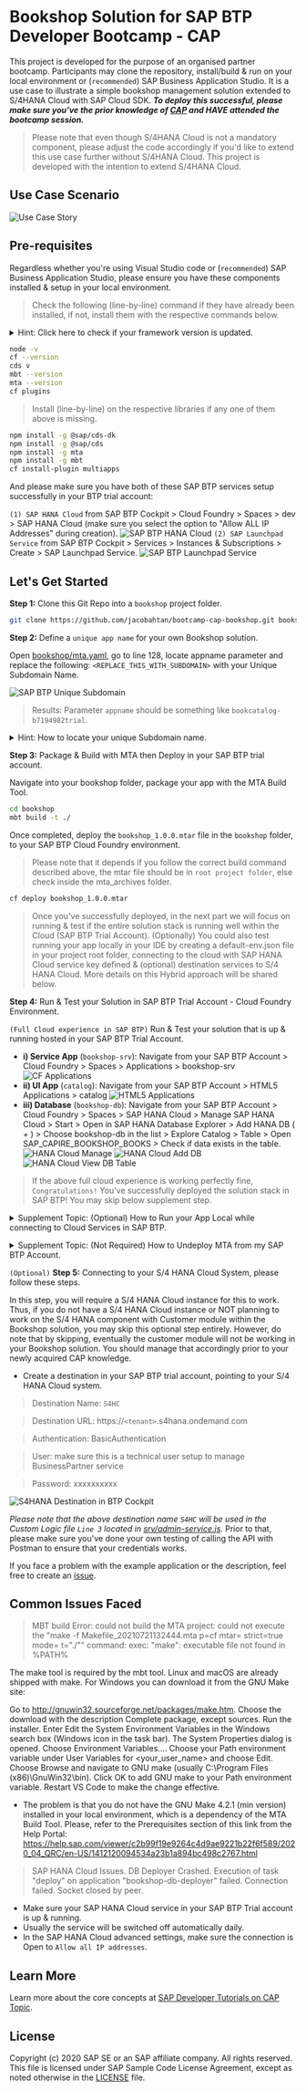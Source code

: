 # Bookshop Solution for SAP BTP Developer Bootcamp - CAP

This project is developed for the purpose of an organised partner bootcamp. Participants may clone the repository, install/build & run on your local environment or (`recommended`) SAP Business Application Studio. It is a use case to illustrate a simple bookshop management solution extended to S/4HANA Cloud with SAP Cloud SDK. _**To deploy this successful, please make sure you've the prior knowledge of [CAP](https://cap.cloud.sap/) and HAVE attended the bootcamp session.**_ 

> Please note that even though S/4HANA Cloud is not a mandatory component, please adjust the code accordingly if you'd like to extend this use case further without S/4HANA Cloud. This project is developed with the intention to extend S/4HANA Cloud.

## Use Case Scenario
![Use Case Story](https://user-images.githubusercontent.com/8436161/126598515-e6696f32-0504-4ecf-b5d2-1dda86e37f36.png?raw=true)

## Pre-requisites
Regardless whether you're using Visual Studio code or (`recommended`) SAP Business Application Studio, please ensure you have these components installed & setup in your local environment.

> Check the following (line-by-line) command if they have already been installed, if not, install them with the respective commands below.

<p></p>
<details>
  <summary>Hint: Click here to check if your framework version is updated.</summary>
   <p>
  In most cases on SAP Business Application Studio, it should match and work fine. The tricky cases are coming from your local computers where we could not maintain the specific versions of all frameworks used. Thus, it is your responsibility to make sure you have the matching or latest version. If not, please follow through next step to install the frameworks in your local computer. 
  <p> 

> Local Terminal from your Computer (Mac Terminal for this case)

![Library Frameworks Local](https://user-images.githubusercontent.com/8436161/126598799-f79fa59c-ddc2-4ad5-bfc0-a76eb4ac47c7.png)

> Bash Terminal from SAP Business Application Studio

![Library Frameworks BAS](https://user-images.githubusercontent.com/8436161/126598825-84409e7e-d330-47c7-b87d-b4cca0556361.png)

</details>
<p></p>

```bash
node -v
cf --version
cds v
mbt --version
mta --version
cf plugins
```



> Install (line-by-line) on the respective libraries if any one of them above is missing.

```bash
npm install -g @sap/cds-dk
npm install -g @sap/cds
npm install -g mta
npm install -g mbt
cf install-plugin multiapps
```

And please make sure you have both of these SAP BTP services setup successfully in your BTP trial account: 

`(1) SAP HANA Cloud` from SAP BTP Cockpit > Cloud Foundry > Spaces > dev > SAP HANA Cloud (make sure you select the option to "Allow ALL IP Addresses" during creation).
![SAP BTP HANA Cloud](https://user-images.githubusercontent.com/8436161/128988191-f079627d-59c3-4015-a689-d4933613ba41.png)
`(2) SAP Launchpad Service` from SAP BTP Cockpit > Services > Instances & Subscriptions > Create > SAP Launchpad Service. 
![SAP BTP Launchpad Service](https://user-images.githubusercontent.com/8436161/128988248-0714b16f-48f1-4ec3-8e50-d72317019a06.png)


## Let's Get Started
**Step 1:** Clone this Git Repo into a `bookshop` project folder.
```bash
git clone https://github.com/jacobahtan/bootcamp-cap-bookshop.git bookshop
```
**Step 2:** Define a `unique app name` for your own Bookshop solution.

Open [bookshop/mta.yaml](mta.yaml), go to line 128, locate appname parameter and replace the following:  `<REPLACE_THIS_WITH_SUBDOMAIN>` with your Unique Subdomain Name. 

![SAP BTP Unique Subdomain](https://user-images.githubusercontent.com/8436161/126601437-fae4fe44-fa63-46c8-9819-f8c68aedda88.png)

> Results: Parameter `appname` should be something like `bookcatalog-b7194982trial`.


<p></p>
<details>
  <summary>Hint: How to locate your unique Subdomain name.</summary>

![SAP BTP Unique Subdomain](https://user-images.githubusercontent.com/8436161/126601394-9d2ea36d-8d2a-44bc-b178-3aed760dbe9e.png)

</details>
<p></p>

**Step 3:** Package & Build with MTA then Deploy in your SAP BTP trial account.

Navigate into your bookshop folder, package your app with the MTA Build Tool.
```bash
cd bookshop
mbt build -t ./
```
Once completed, deploy the `bookshop_1.0.0.mtar` file in the `bookshop` folder, to your SAP BTP Cloud Foundry environment. 
> Please note that it depends if you follow the correct build command described above, the mtar file should be in `root project folder`, else check inside the mta_archives folder.
```bash
cf deploy bookshop_1.0.0.mtar
```
>Once you've successfully deployed, in the next part we will focus on running & test if the entire solution stack is running well within the Cloud (SAP BTP Trial Account). (Optionally) You could also test running your app locally in your IDE by creating a default-env.json file in your project root folder, connecting to the cloud with SAP HANA Cloud service key defined & (optional) destination services to S/4 HANA Cloud. More details on this Hybrid approach will be shared below.

**Step 4:** Run & Test your Solution in SAP BTP Trial Account - Cloud Foundry Environment.

`(Full Cloud experience in SAP BTP)` Run & Test your solution that is up & running hosted in your SAP BTP Trial Account.
- **i) Service App** (`bookshop-srv`): Navigate from your SAP BTP Account > Cloud Foundry > Spaces > Applications > bookshop-srv
![CF Applications](https://user-images.githubusercontent.com/8436161/128989726-9cd8013d-8873-4b41-b5d1-85c47bd52e1d.png)
- **ii) UI App** (`catalog`): Navigate from your SAP BTP Account > HTML5 Applications > catalog
![HTML5 Applications](https://user-images.githubusercontent.com/8436161/128989801-72e24218-43af-456b-8f09-2f0658fa770d.png)
- **iii) Database** (`bookshop-db`): Navigate from your SAP BTP Account > Cloud Foundry > Spaces > SAP HANA Cloud > Manage SAP HANA Cloud > Start > Open in SAP HANA Database Explorer > Add HANA DB ( + ) > Choose bookshop-db in the list > Explore Catalog > Table > Open SAP_CAPIRE_BOOKSHOP_BOOKS > Check if data exists in the table.
![HANA Cloud Manage](https://user-images.githubusercontent.com/8436161/128989853-d1c09fb1-ca48-41aa-a6c9-ee2d25cfbe46.png)
![HANA Cloud Add DB](https://user-images.githubusercontent.com/8436161/128989871-d9371455-9b7f-4132-aecc-b8cc1ae1edc6.png)
![HANA Cloud View DB Table](https://user-images.githubusercontent.com/8436161/128989887-7dbc61f8-9f12-4440-99bd-1eaf2b72de60.png)
> If the above full cloud experience is working perfectly fine, `Congratulations!` You've successfully deployed the solution stack in SAP BTP! You may skip below supplement step.

<p></p>
<details>
  <summary>Supplement Topic: (Optional) How to Run your App Local while connecting to Cloud Services in SAP BTP.</summary>
<p></p>

`(Hybrid experience with App local & DB cloud)` Run it (locally) with `cds watch` in your bookshop folder. 
Navigate into the _**bookshop**_ folder & install the _**required npm dependencies**_ declared in the package.json (takes about a few minutes).
```bash
cd bookshop
npm install
cds watch
```
To run it locally and connect with SAP BTP services, you'd need to create a local file `default-env.json` in your bookshop folder [bookshop/default-env.json](default-env.json) with the `hana`, `destination` & `xsuaa` service key credentials. You may refer to the default-env file as a template, then copy the service key into each component's credentials. 

>Repeat this for `hana`, `destination` & `xsuaa` service key; copy credentials key into the `default-env` file.

![Copy Service Key](https://user-images.githubusercontent.com/8436161/126619314-1dae032a-21f1-4b72-b354-906930e37447.gif)

</details>
<p></p>

<p></p>
<details>
  <summary>Supplement Topic: (Not Required) How to Undeploy MTA from my SAP BTP Account.</summary>
<p></p>

There are situations where you would required to redeploy a new version of MTA or met with an issue, for example change of database structure that requires to redeploy your SAP HANA Cloud DB, why not just undeploy the entire MTA solution and run end-to-end deployment again.
```bash
cf mtas
cf undeploy bookshop --delete-services --delete-service-keys
```

![Undeploy MTA](https://user-images.githubusercontent.com/8436161/127018607-e33b456e-9c77-47ca-85b9-d57ed885a15d.gif)

</details>
<p></p>



`(Optional)` **Step 5:** Connecting to your S/4 HANA Cloud System, please follow these steps.

In this step, you will require a S/4 HANA Cloud instance for this to work. Thus, if you do not have a S/4 HANA Cloud instance or NOT planning to work on the S/4 HANA component with Customer module within the Bookshop solution, you may skip this optional step entirely. However, do note that by skipping, eventually the customer module will not be working in your Bookshop solution. You should manage that accordingly prior to your newly acquired CAP knowledge.
* Create a destination in your SAP BTP trial account, pointing to your S/4 HANA Cloud system.
> Destination Name: `S4HC` 

> Destination URL: https://`<tenant>`.s4hana.ondemand.com

> Authentication: BasicAuthentication

> User: make sure this is a technical user setup to manage BusinessPartner service

> Password: xxxxxxxxxx

![S4HANA Destination in BTP Cockpit](https://user-images.githubusercontent.com/8436161/126614728-8741d39e-5d1a-4429-823c-5558435b15a2.png)

_Please note that the above destination name `S4HC` will be used in the Custom Logic file `Line 3` located in [srv/admin-service.js](srv/admin-service.js)._ Prior to that, please make sure you've done your own testing of calling the API with Postman to ensure that your credentials works.

If you face a problem with the example application or the description, feel free to create an [issue](https://github.com/jacobahtan/bootcamp-cap-bookshop/issues).

## Common Issues Faced
>MBT build Error: could not build the MTA project: could not execute the "make -f Makefile_20210721132444.mta p=cf mtar= strict=true mode= t=\"./\"" command: exec: "make": executable file not found in %PATH%

The make tool is required by the mbt tool. Linux and macOS are already shipped with make. For Windows you can download it from the GNU Make site:

Go to http://gnuwin32.sourceforge.net/packages/make.htm.
Choose the download with the description Complete package, except sources.
Run the installer.
Enter Edit the System Environment Variables in the Windows search box (Windows icon in the task bar). The System Properties dialog is opened.
Choose Environment Variables….
Choose your Path environment variable under User Variables for <your_user_name> and choose Edit.
Choose Browse and navigate to GNU make (usually C:\Program Files (x86)\GnuWin32\bin).
Click OK to add GNU make to your Path environment variable.
Restart VS Code to make the change effective.

- The problem is that you do not have the GNU Make 4.2.1 (min version) installed in your local environment, which is a dependency of the MTA Build Tool. Please, refer to the Prerequisites section of this link from the Help Portal: https://help.sap.com/viewer/c2b99f19e9264c4d9ae9221b22f6f589/2020_04_QRC/en-US/1412120094534a23b1a894bc498c2767.html
>SAP HANA Cloud Issues. DB Deployer Crashed. Execution of task "deploy" on application "bookshop-db-deployer" failed. Connection failed. Socket closed by peer.
- Make sure your SAP HANA Cloud service in your SAP BTP Trial account is up & running.
- Usually the service will be switched off automatically daily.
- In the SAP HANA Cloud advanced settings, make sure the connection is Open to `Allow all IP addresses`.

## Learn More

Learn more about the core concepts at [SAP Developer Tutorials on CAP Topic](https://developers.sap.com/tutorial-navigator.html?tag=software-product-function:sap-cloud-application-programming-model).

## License

Copyright (c) 2020 SAP SE or an SAP affiliate company. All rights reserved. This file is licensed under SAP Sample Code License Agreement, except as noted otherwise in the [LICENSE](/LICENSE) file.

